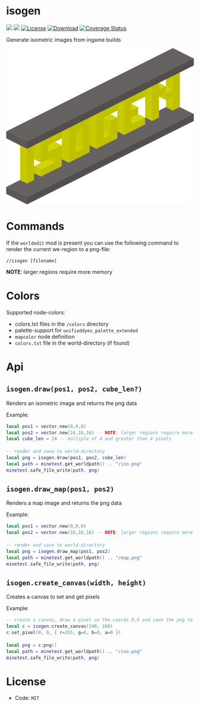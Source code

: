 
# isogen

![](https://github.com/buckaroobanzay/isogen/workflows/luacheck/badge.svg)
![](https://github.com/buckaroobanzay/isogen/workflows/test/badge.svg)
[![License](https://img.shields.io/badge/License-MIT-green.svg)](license.txt)
[![Download](https://img.shields.io/badge/Download-ContentDB-blue.svg)](https://content.minetest.net/packages/buckaroobanzay/isogen)
[![Coverage Status](https://coveralls.io/repos/github/BuckarooBanzay/isogen/badge.svg?branch=master)](https://coveralls.io/github/BuckarooBanzay/isogen?branch=master)


Generate isometric images from ingame builds

![](./isogen.png)

# Commands

If the `worldedit` mod is present you can use the following command to render the current we-region to a png-file:

```
//isogen [filename]
```

**NOTE**: larger regions require more memory

# Colors

Supported node-colors:
* colors.txt files in the `/colors` directory
* palette-support for `unifieddyes_palette_extended`
* `mapcolor` node definition
* `colors.txt` file in the world-directory (if found)

# Api

## `isogen.draw(pos1, pos2, cube_len?)`

Renders an isometric image and returns the png data

Example:
```lua
local pos1 = vector.new(0,0,0)
local pos2 = vector.new(16,16,16) -- NOTE: larger regions require more memory
local cube_len = 24 -- multiple of 4 and greater than 4 pixels

-- render and save to world-directory
local png = isogen.draw(pos1, pos2, cube_len)
local path = minetest.get_worldpath() .. "/iso.png"
minetest.safe_file_write(path, png)
```

## `isogen.draw_map(pos1, pos2)`

Renders a map image and returns the png data

Example:
```lua
local pos1 = vector.new(0,0,0)
local pos2 = vector.new(16,16,16) -- NOTE: larger regions require more memory

-- render and save to world-directory
local png = isogen.draw_map(pos1, pos2)
local path = minetest.get_worldpath() .. "/map.png"
minetest.safe_file_write(path, png)
```

## `isogen.create_canvas(width, height)`

Creates a canvas to set and get pixels

Example:
```lua
-- create a canvas, draw a pixel on the coords 0,0 and save the png to the world-directory
local c = isogen.create_canvas(240, 160)
c:set_pixel(0, 0, { r=255, g=0, b=0, a=0 })

local png = c:png()
local path = minetest.get_worldpath() .. "/iso.png"
minetest.safe_file_write(path, png)
```

# License

* Code: `MIT`